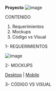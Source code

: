 **Proyecto**  ![image](https://github.com/karolgalindo02/Sabujcha_JJK/assets/133469855/96ac0047-f42d-4d30-b504-d4cdb009e518)

CONTENIDO

1. Requerimientos
2. Mockups
3. Código vs Visual

1- REQUERIMIENTOS

![image](https://github.com/karolgalindo02/Sabujcha_JJK/assets/133469855/8fb34ff8-0d3b-4a19-b4c8-63e70bd5eb54)

2- MOCKUPS

[Desktop](https://drive.google.com/drive/folders/15O58LqLTld3vrdly4R1xSWiiGY_Oe8gX?usp=drive_link) | [Mobile](https://drive.google.com/drive/folders/1o2P3HVosRcUWgLTZDDzQxqDixe4NMcUa?usp=drive_link)

3- CÓDIGO VS VISUAL

